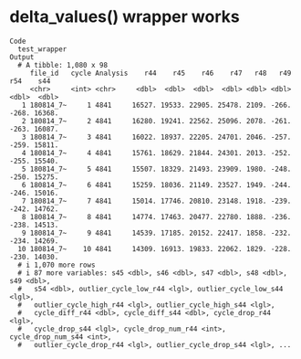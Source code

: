 # delta_values() wrapper works

    Code
      test_wrapper
    Output
      # A tibble: 1,080 x 98
         file_id   cycle Analysis    r44    r45    r46    r47   r48   r49   r54    s44
         <chr>     <int> <chr>     <dbl>  <dbl>  <dbl>  <dbl> <dbl> <dbl> <dbl>  <dbl>
       1 180814_7~     1 4841     16527. 19533. 22905. 25478. 2109. -266. -268. 16368.
       2 180814_7~     2 4841     16280. 19241. 22562. 25096. 2078. -261. -263. 16087.
       3 180814_7~     3 4841     16022. 18937. 22205. 24701. 2046. -257. -259. 15811.
       4 180814_7~     4 4841     15761. 18629. 21844. 24301. 2013. -252. -255. 15540.
       5 180814_7~     5 4841     15507. 18329. 21493. 23909. 1980. -248. -250. 15275.
       6 180814_7~     6 4841     15259. 18036. 21149. 23527. 1949. -244. -246. 15016.
       7 180814_7~     7 4841     15014. 17746. 20810. 23148. 1918. -239. -242. 14762.
       8 180814_7~     8 4841     14774. 17463. 20477. 22780. 1888. -236. -238. 14513.
       9 180814_7~     9 4841     14539. 17185. 20152. 22417. 1858. -232. -234. 14269.
      10 180814_7~    10 4841     14309. 16913. 19833. 22062. 1829. -228. -230. 14030.
      # i 1,070 more rows
      # i 87 more variables: s45 <dbl>, s46 <dbl>, s47 <dbl>, s48 <dbl>, s49 <dbl>,
      #   s54 <dbl>, outlier_cycle_low_r44 <lgl>, outlier_cycle_low_s44 <lgl>,
      #   outlier_cycle_high_r44 <lgl>, outlier_cycle_high_s44 <lgl>,
      #   cycle_diff_r44 <dbl>, cycle_diff_s44 <dbl>, cycle_drop_r44 <lgl>,
      #   cycle_drop_s44 <lgl>, cycle_drop_num_r44 <int>, cycle_drop_num_s44 <int>,
      #   outlier_cycle_drop_r44 <lgl>, outlier_cycle_drop_s44 <lgl>, ...

